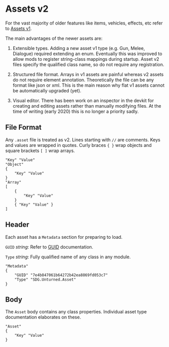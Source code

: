 # Assets v2

For the vast majority of older features like items, vehicles, effects, etc refer to [Assets v1](AssetsV1.md).

The main advantages of the newer assets are:

1. Extensible types. Adding a new asset v1 type (e.g. Gun, Melee, Dialogue) required extending an enum. Eventually this was improved to allow mods to register string-class mappings during startup. Asset v2 files specify the qualified class name, so do not require any registration.

2. Structured file format. Arrays in v1 assets are painful whereas v2 assets do not require element annotation. Theoretically the file can be any format like json or xml. This is the main reason why flat v1 assets cannot be automatically upgraded (yet).

3. Visual editor. There has been work on an inspector in the devkit for creating and editing assets rather than manually modifying files. At the time of writing (early 2020) this is no longer a priority sadly.

## File Format

Any `.asset` file is treated as v2. Lines starting with `//` are comments. Keys and values are wrapped in quotes. Curly braces `{ }` wrap objects and square brackets `[ ]` wrap arrays.

    "Key" "Value"
    "Object"
    {
        "Key" "Value"
    }
    "Array"
    [
        {
            "Key" "Value"
        }
        { "Key" "Value" }
    ]

## Header

Each asset has a `Metadata` section for preparing to load.

`GUID` *string*: Refer to [GUID](../GUID.md) documentation.

`Type` *string*: Fully qualified name of any class in any module.

    "Metadata"
    {
        "GUID" "7e4b847061b64272b42ea8869fd053c7"
        "Type" "SDG.Unturned.Asset"
    }

## Body

The `Asset` body contains any class properties. Individual asset type documentation elaborates on these.

    "Asset"
    {
        "Key" "Value"
    }
